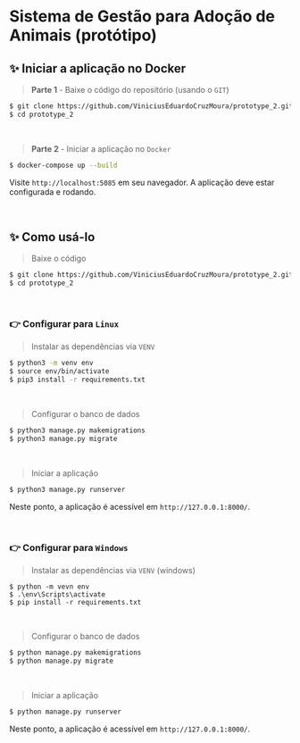 # Sistema de Gestão para Adoção de Animais (protótipo)

## ✨ Iniciar a aplicação no Docker

> **Parte 1** - Baixe o código do repositório (usando o `GIT`) 
```bash
$ git clone https://github.com/ViniciusEduardoCruzMoura/prototype_2.git
$ cd prototype_2
```

<br />

> **Parte 2** - Iniciar a aplicação no `Docker`
```bash
$ docker-compose up --build 
```

Visite `http://localhost:5085` em seu navegador. A aplicação deve estar configurada e rodando.

<br />


## ✨ Como usá-lo

> Baixe o código 
```bash
$ git clone https://github.com/ViniciusEduardoCruzMoura/prototype_2.git
$ cd prototype_2
```

<br />

### 👉 Configurar para `Linux`

> Instalar as dependências via `VENV`  
```bash
$ python3 -m venv env
$ source env/bin/activate
$ pip3 install -r requirements.txt
```

<br />

> Configurar o banco de dados
```bash
$ python3 manage.py makemigrations
$ python3 manage.py migrate
```

<br />

> Iniciar a aplicação
```bash
$ python3 manage.py runserver
```

Neste ponto, a aplicação é acessível em `http://127.0.0.1:8000/`. 

<br />

### 👉 Configurar para `Windows` 

> Instalar as dependências via `VENV` (windows) 
```
$ python -m vevn env
$ .\env\Scripts\activate
$ pip install -r requirements.txt
```

<br />

> Configurar o banco de dados
```bash
$ python manage.py makemigrations
$ python manage.py migrate
```

<br />

> Iniciar a aplicação
```bash
$ python manage.py runserver
```

Neste ponto, a aplicação é acessível em `http://127.0.0.1:8000/`. 

<br />
